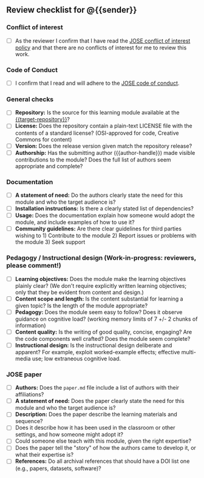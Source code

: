 ## Review checklist for @{{sender}}

### Conflict of interest

- [ ] As the reviewer I confirm that I have read the [JOSE conflict of interest policy](https://github.com/openjournals/joss/blob/jose/COI.md) and that there are no conflicts of interest for me to review this work.

### Code of Conduct

- [ ] I confirm that I read and will adhere to the [JOSE code of conduct](https://jose.theoj.org/about#code_of_conduct).

### General checks

- [ ] **Repository:** Is the source for this learning module available at the [{{target-repository}}]({{target-repository}})?
- [ ] **License:** Does the repository contain a plain-text LICENSE file with the contents of a standard license? (OSI-approved for code, Creative Commons for content)
- [ ] **Version:** Does the release version given match the repository release?
- [ ] **Authorship:** Has the submitting author ({{author-handle}}) made visible contributions to the module? Does the full list of authors seem appropriate and complete?

### Documentation

- [ ] **A statement of need:** Do the authors clearly state the need for this module and who the target audience is?
- [ ] **Installation instructions:** Is there a clearly stated list of dependencies?
- [ ] **Usage:** Does the documentation explain how someone would adopt the module, and include examples of how to use it?
- [ ] **Community guidelines:** Are there clear guidelines for third parties wishing to 1) Contribute to the module 2) Report issues or problems with the module 3) Seek support

### Pedagogy / Instructional design (Work-in-progress: reviewers, please comment!)

- [ ] **Learning objectives:** Does the module make the learning objectives plainly clear? (We don't require explicitly written learning objectives; only that they be evident from content and design.)
- [ ] **Content scope and length:** Is the content substantial for learning a given topic? Is the length of the module appropriate?
- [ ] **Pedagogy:** Does the module seem easy to follow? Does it observe guidance on cognitive load? (working memory limits of 7 +/- 2 chunks of information)
- [ ] **Content quality:** Is the writing of good quality, concise, engaging? Are the code components well crafted? Does the module seem complete?
- [ ] **Instructional design:** Is the instructional design deliberate and apparent? For example, exploit worked-example effects; effective multi-media use; low extraneous cognitive load.

### JOSE paper

- [ ] **Authors:** Does the `paper.md` file include a list of authors with their affiliations?
- [ ] **A statement of need:** Does the paper clearly state the need for this module and who the target audience is?
- [ ] **Description:** Does the paper describe the learning materials and sequence?
- [ ] Does it describe how it has been used in the classroom or other settings, and how someone might adopt it?
- [ ] Could someone else teach with this module, given the right expertise?
- [ ] Does the paper tell the "story" of how the authors came to develop it, or what their expertise is?
- [ ] **References:** Do all archival references that should have a DOI list one (e.g., papers, datasets, software)?